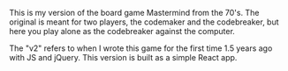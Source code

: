 This is my version of the board game Mastermind from the 70's. The original is meant for two players, the codemaker and the codebreaker, but here you play alone as the codebreaker against the computer.

The "v2" refers to when I wrote this game for the first time 1.5 years ago with JS and jQuery. This version is built as a simple React app.